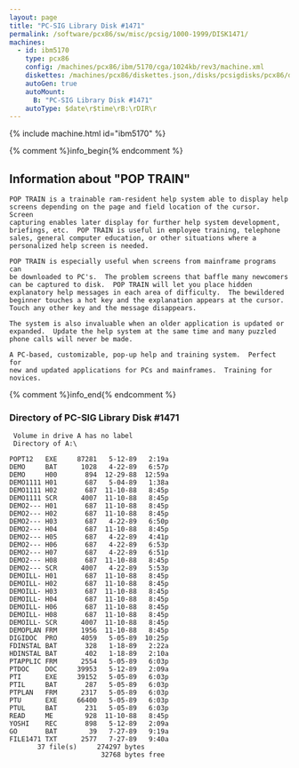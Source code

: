 ```yaml
---
layout: page
title: "PC-SIG Library Disk #1471"
permalink: /software/pcx86/sw/misc/pcsig/1000-1999/DISK1471/
machines:
  - id: ibm5170
    type: pcx86
    config: /machines/pcx86/ibm/5170/cga/1024kb/rev3/machine.xml
    diskettes: /machines/pcx86/diskettes.json,/disks/pcsigdisks/pcx86/diskettes.json
    autoGen: true
    autoMount:
      B: "PC-SIG Library Disk #1471"
    autoType: $date\r$time\rB:\rDIR\r
---
```


{% include machine.html id="ibm5170" %}

{% comment %}info_begin{% endcomment %}

## Information about "POP TRAIN"

    POP TRAIN is a trainable ram-resident help system able to display help
    screens depending on the page and field location of the cursor.  Screen
    capturing enables later display for further help system development,
    briefings, etc.  POP TRAIN is useful in employee training, telephone
    sales, general computer education, or other situations where a
    personalized help screen is needed.
    
    POP TRAIN is especially useful when screens from mainframe programs can
    be downloaded to PC's.  The problem screens that baffle many newcomers
    can be captured to disk.  POP TRAIN will let you place hidden
    explanatory help messages in each area of difficulty.  The bewildered
    beginner touches a hot key and the explanation appears at the cursor.
    Touch any other key and the message disappears.
    
    The system is also invaluable when an older application is updated or
    expanded.  Update the help system at the same time and many puzzled
    phone calls will never be made.
    
    A PC-based, customizable, pop-up help and training system.  Perfect for
    new and updated applications for PCs and mainframes.  Training for
    novices.
{% comment %}info_end{% endcomment %}


### Directory of PC-SIG Library Disk #1471

     Volume in drive A has no label
     Directory of A:\

    POPT12   EXE     87281   5-12-89   2:19a
    DEMO     BAT      1028   4-22-89   6:57p
    DEMO     H00       894  12-29-88  12:59a
    DEMO1111 H01       687   5-04-89   1:38a
    DEMO1111 H02       687  11-10-88   8:45p
    DEMO1111 SCR      4007  11-10-88   8:45p
    DEMO2--- H01       687  11-10-88   8:45p
    DEMO2--- H02       687  11-10-88   8:45p
    DEMO2--- H03       687   4-22-89   6:50p
    DEMO2--- H04       687  11-10-88   8:45p
    DEMO2--- H05       687   4-22-89   4:41p
    DEMO2--- H06       687   4-22-89   6:53p
    DEMO2--- H07       687   4-22-89   6:51p
    DEMO2--- H08       687  11-10-88   8:45p
    DEMO2--- SCR      4007   4-22-89   5:53p
    DEMOILL- H01       687  11-10-88   8:45p
    DEMOILL- H02       687  11-10-88   8:45p
    DEMOILL- H03       687  11-10-88   8:45p
    DEMOILL- H04       687  11-10-88   8:45p
    DEMOILL- H06       687  11-10-88   8:45p
    DEMOILL- H08       687  11-10-88   8:45p
    DEMOILL- SCR      4007  11-10-88   8:45p
    DEMOPLAN FRM      1956  11-10-88   8:45p
    DIGIDOC  PRO      4059   5-05-89  10:25p
    FDINSTAL BAT       328   1-18-89   2:22a
    HDINSTAL BAT       402   1-18-89   2:10a
    PTAPPLIC FRM      2554   5-05-89   6:03p
    PTDOC    DOC     39953   5-12-89   2:09a
    PTI      EXE     39152   5-05-89   6:03p
    PTIL     BAT       287   5-05-89   6:03p
    PTPLAN   FRM      2317   5-05-89   6:03p
    PTU      EXE     66400   5-05-89   6:03p
    PTUL     BAT       231   5-05-89   6:03p
    READ     ME        928  11-10-88   8:45p
    YOSHI    REC       898   5-12-89   2:09a
    GO       BAT        39   7-27-89   9:19a
    FILE1471 TXT      2577   7-27-89   9:40a
           37 file(s)     274297 bytes
                           32768 bytes free
